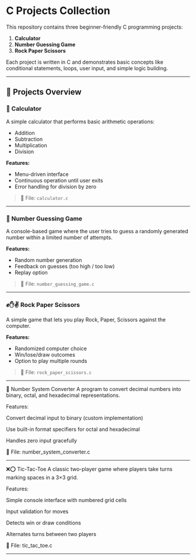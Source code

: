 # C Projects Collection

This repository contains three beginner-friendly C programming projects:

1. **Calculator**
2. **Number Guessing Game**
3. **Rock Paper Scissors**

Each project is written in C and demonstrates basic concepts like conditional statements, loops, user input, and simple logic building.

---

## 📁 Projects Overview

### 🔢 Calculator
A simple calculator that performs basic arithmetic operations:
- Addition
- Subtraction
- Multiplication
- Division

**Features:**
- Menu-driven interface
- Continuous operation until user exits
- Error handling for division by zero

> 📄 File: `calculator.c`

---

### 🎯 Number Guessing Game
A console-based game where the user tries to guess a randomly generated number within a limited number of attempts.

**Features:**
- Random number generation
- Feedback on guesses (too high / too low)
- Replay option

> 📄 File: `number_guessing_game.c`

---

### ✊✋✌️ Rock Paper Scissors
A simple game that lets you play Rock, Paper, Scissors against the computer.

**Features:**
- Randomized computer choice
- Win/lose/draw outcomes
- Option to play multiple rounds

> 📄 File: `rock_paper_scissors.c`

---

🔄 Number System Converter
A program to convert decimal numbers into binary, octal, and hexadecimal representations.

Features:

Convert decimal input to binary (custom implementation)

Use built-in format specifiers for octal and hexadecimal

Handles zero input gracefully

📄 File: number_system_converter.c

---

❌⭕ Tic-Tac-Toe
A classic two-player game where players take turns marking spaces in a 3×3 grid.

Features:

Simple console interface with numbered grid cells

Input validation for moves

Detects win or draw conditions

Alternates turns between two players

📄 File: tic_tac_toe.c

---

